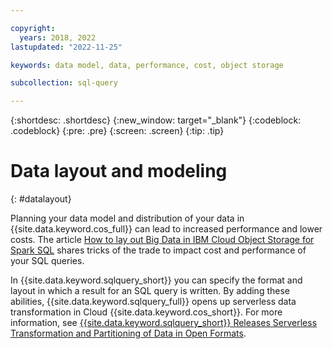 ```yaml
---

copyright:
  years: 2018, 2022
lastupdated: "2022-11-25"

keywords: data model, data, performance, cost, object storage

subcollection: sql-query

---
```


{:shortdesc: .shortdesc}
{:new_window: target="_blank"}
{:codeblock: .codeblock}
{:pre: .pre}
{:screen: .screen}
{:tip: .tip}

# Data layout and modeling
{: #datalayout}

Planning your data model and distribution of your data in {{site.data.keyword.cos_full}} can lead to increased performance and lower costs. The article [How to lay out Big Data in IBM Cloud Object Storage for Spark SQL](https://www.ibm.com/cloud/blog/big-data-layout) shares tricks of the trade to impact cost and performance of your SQL queries.

In {{site.data.keyword.sqlquery_short}} you can specify the format and layout in which a result for an SQL query is written. By adding these abilities, {{site.data.keyword.sqlquery_full}} opens up serverless data transformation in Cloud {{site.data.keyword.cos_short}}. For more information, see [{{site.data.keyword.sqlquery_short}} Releases Serverless Transformation and Partitioning of Data in Open Formats](https://www.ibm.com/cloud/blog/announcements/sql-query-releases-serverless-transformation-and-partitioning-of-data-in-open-formats).
